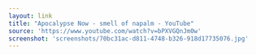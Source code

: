 ```yaml
---
layout: link
title: "Apocalypse Now - smell of napalm - YouTube"
source: 'https://www.youtube.com/watch?v=bPXVGQnJm0w'
screenshot: 'screenshots/70bc31ac-d811-4748-b326-918d17735076.jpg'
---
```


